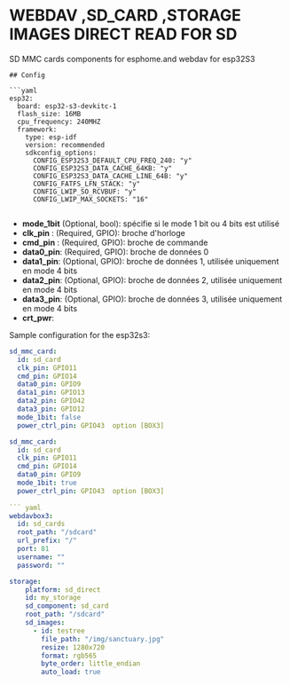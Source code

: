 # WEBDAV ,SD_CARD ,STORAGE IMAGES DIRECT READ FOR SD 

SD MMC cards components for esphome.and webdav for esp32S3
```
## Config

```yaml
esp32:
  board: esp32-s3-devkitc-1
  flash_size: 16MB
  cpu_frequency: 240MHZ
  framework:
    type: esp-idf
    version: recommended
    sdkconfig_options:
      CONFIG_ESP32S3_DEFAULT_CPU_FREQ_240: "y"
      CONFIG_ESP32S3_DATA_CACHE_64KB: "y"
      CONFIG_ESP32S3_DATA_CACHE_LINE_64B: "y"
      CONFIG_FATFS_LFN_STACK: "y"
      CONFIG_LWIP_SO_RCVBUF: "y"
      CONFIG_LWIP_MAX_SOCKETS: "16"
  
```

* **mode_1bit** (Optional, bool): spécifie si le mode 1 bit ou 4 bits est utilisé
* **clk_pin** : (Required, GPIO): broche d'horloge
* **cmd_pin** : (Required, GPIO): broche de commande
* **data0_pin**: (Required, GPIO): broche de données 0
* **data1_pin**: (Optional, GPIO): broche de données 1, utilisée uniquement en mode 4 bits
* **data2_pin**: (Optional, GPIO): broche de données 2, utilisée uniquement en mode 4 bits
* **data3_pin**: (Optional, GPIO): broche de données 3, utilisée uniquement en mode 4 bits
* **crt_pwr**: 



Sample configuration for the  esp32s3:
```yaml
sd_mmc_card:
  id: sd_card
  clk_pin: GPIO11
  cmd_pin: GPIO14
  data0_pin: GPIO9
  data1_pin: GPIO13
  data2_pin: GPIO42
  data3_pin: GPIO12
  mode_1bit: false
  power_ctrl_pin: GPIO43  option [BOX3]

sd_mmc_card:
  id: sd_card
  clk_pin: GPIO11
  cmd_pin: GPIO14
  data0_pin: GPIO9
  mode_1bit: true
  power_ctrl_pin: GPIO43  option [BOX3]
   
``` yaml
webdavbox3:
  id: sd_cards
  root_path: "/sdcard"
  url_prefix: "/"
  port: 81
  username: ""
  password: ""

storage:
    platform: sd_direct
    id: my_storage
    sd_component: sd_card
    root_path: "/sdcard" 
    sd_images:
      - id: testree
        file_path: "/img/sanctuary.jpg"
        resize: 1280x720
        format: rgb565
        byte_order: little_endian 
        auto_load: true

```
